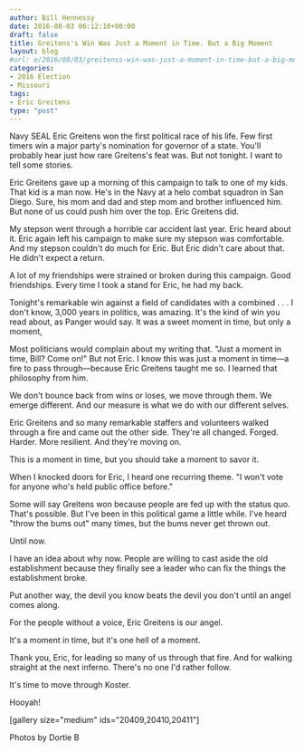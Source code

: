 ```yaml
---
author: Bill Hennessy
date: 2016-08-03 06:12:10+00:00
draft: false
title: Greitens's Win Was Just a Moment in Time. But a Big Moment
layout: blog
#url: e/2016/08/03/greitenss-win-was-just-a-moment-in-time-but-a-big-moment/
categories:
- 2016 Election
- Missouri
tags:
- Eric Greitens
type: "post"
---
```


Navy SEAL Eric Greitens won the first political race of his life. Few first timers win a major party's nomination for governor of a state. You'll probably hear just how rare Greitens's feat was. But not tonight. I want to tell some stories.

Eric Greitens gave up a morning of this campaign to talk to one of my kids. That kid is a man now. He's in the Navy at a helo combat squadron in San Diego. Sure, his mom and dad and step mom and brother influenced him. But none of us could push him over the top. Eric Greitens did.

My stepson went through a horrible car accident last year. Eric heard about it. Eric again left his campaign to make sure my stepson was comfortable. And my stepson couldn't do much for Eric. But Eric didn't care about that. He didn't expect a return.

A lot of my friendships were strained or broken during this campaign. Good friendships. Every time I took a stand for Eric, he had my back.

Tonight's remarkable win against a field of candidates with a combined . . . I don't know, 3,000 years in politics, was amazing. It's the kind of win you read about, as Panger would say. It was a sweet moment in time, but only a moment,

Most politicians would complain about my writing that. "Just a moment in time, Bill? Come on!" But not Eric. I know this was just a moment in time—a fire to pass through—because Eric Greitens taught me so. I learned that philosophy from him.

We don't bounce back from wins or loses, we move through them. We emerge different. And our measure is what we do with our different selves.

Eric Greitens and so many remarkable staffers and volunteers walked through a fire and came out the other side. They're all changed. Forged. Harder. More resilient. And they're moving on.

This is a moment in time, but you should take a moment to savor it.

When I knocked doors for Eric, I heard one recurring theme. "I won't vote for anyone who's held public office before."

Some will say Greitens won because people are fed up with the status quo. That's possible. But I've been in this political game a little while. I've heard "throw the bums out" many times, but the bums never get thrown out.

Until now.

I have an idea about why now. People are willing to cast aside the old establishment because they finally see a leader who can fix the things the establishment broke.

Put another way, the devil you know beats the devil you don't until an angel comes along.

For the people without a voice, Eric Greitens is our angel.

It's a moment in time, but it's one hell of a moment.

Thank you, Eric, for leading so many  of us through that fire. And for walking straight at the next inferno. There's no one I'd rather follow.

It's time to move through Koster.

Hooyah!

[gallery size="medium" ids="20409,20410,20411"]

Photos by Dortie B
